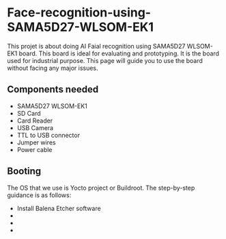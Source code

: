 # Face-recognition-using-SAMA5D27-WLSOM-EK1
This projet is about doing AI Faial recognition using SAMA5D27 WLSOM-EK1 board. This board is ideal for evaluating and prototyping. It is the board used for industrial purpose. This page will guide you to use the board without facing any major issues. 
## Components needed
<ul>
<li>SAMA5D27 WLSOM-EK1</li>
<li>SD Card</li>
<li>Card Reader</li>
<li>USB Camera</li>
<li>TTL to USB connector</li>
<li>Jumper wires</li>
<li>Power cable</li>
</ul>

## Booting
The OS that we use is Yocto project or Buildroot. The step-by-step guidance is as follows:
<ul>
<li>Install Balena Etcher software</li>
<li></li>
<li> </li>
<li> </li>
</ul>

